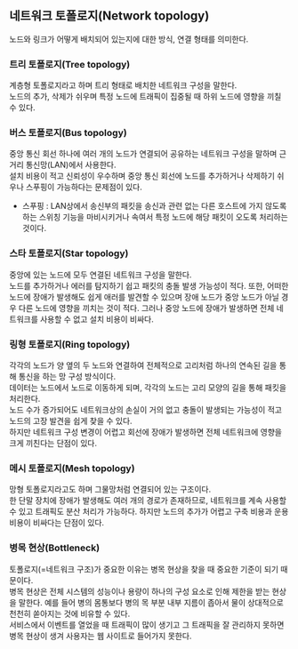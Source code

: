 ## 네트워크 토폴로지(Network topology)</br>
노드와 링크가 어떻게 배치되어 있는지에 대한 방식, 연결 형태를 의미한다.
</br>

### 트리 토폴로지(Tree topology)</br>
계층형 토폴로지라고 하며 트리 형태로 배치한 네트워크 구성을 말한다.</br>
노드의 추가, 삭제가 쉬우며 특정 노드에 트래픽이 집중될 때 하위 노드에 영향을 끼칠 수 있다.</br>


### 버스 토폴로지(Bus topology)</br>
중앙 통신 회선 하나에 여러 개의 노드가 연결되어 공유하는 네트워크 구성을 말하며 근거리 통신망(LAN)에서 사용한다.
</br>설치 비용이 적고 신뢰성이 우수하며 중앙 통신 회선에 노드를 추가하거나 삭제하기 쉬우나 스푸핑이 가능하다는 문제점이 있다.


- 스푸핑 : LAN상에서 송신부의 패킷을 송신과 관련 없는 다른 호스트에 가지 않도록 하는 스위칭 기능을 마비시키거나 속여서 특정 노드에 해당 패킷이 오도록 처리하는 것이다.
### 스타 토폴로지(Star topology)
중앙에 있는 노드에 모두 연결된 네트워크 구성을 말한다.
</br>노드를 추가하거나 에러를 탐지하기 쉽고 패킷의 충돌 발생 가능성이 적다. 또한, 어떠한 노드에 장애가 발생해도 쉽게 애러를 발견할 수 있으며 장애 노드가 중앙 노드가 아닐 경우 다른 노드에 영향을 끼치는 것이 적다.  그러나 중앙 노드에 장애가 발생하면 전체 네트워크를 사용할 수 없고 설치 비용이 비싸다.


### 링형 토폴로지(Ring topology)
각각의 노드가 양 옆의 두 노드와 연결하여 전체적으로 고리처럼 하나의 연속된 길을 통해 통신을 하는 망 구성 방식이다.</br>
데이터는 노드에서 노드로 이동하게 되며, 각각의 노드는 고리 모양의 길을 통해 패킷을 처리한다.</br>
노드 수가 증가되어도 네트워크상의 손실이 거의 없고 충돌이 발생되는 가능성이 적고 노드의 고장 발견을 쉽게 찾을 수 있다.</br>
하지만 네트워크 구성 변경이 어렵고 회선에 장애가 발생하면 전체 네트워크에 영향을 크게 끼친다는 단점이 있다.


### 메시 토폴로지(Mesh topology)
망형 토폴로지라고도 하며 그물망처럼 연결되어 있는 구조이다.</br>
한 단말 장치에 장애가 발생해도 여러 개의 경로가 존재하므로, 네트워크를 계속 사용할 수 있고 트래픽도 분산 처리가 가능하다.
하지만 노드의 추가가 어렵고 구축 비용과 운용 비용이 비싸다는 단점이 있다.</br>



### 병목 현상(Bottleneck)
토폴로지(=네트워크 구조)가 중요한 이유는 병목 현상을 찾을 때 중요한 기준이 되기 때문이다.</br>
병목 현상은 전체 시스템의 성능이나 용량이 하나의 구성 요소로 인해 제한을 받는 현상을 말한다. 예를 들어 병의 몸통보다 병의 목 부분 내부 지름이 좁아서 물이 상대적으로 천천히 쏟아지는 것에 비유할 수 있다.</br>
서비스에서 이벤트를 열었을 때 트래픽이 많이 생기고 그 트래픽을 잘 관리하지 못하면 병목 현상이 생겨 사용자는 웹 사이트로 들어가지 못한다.